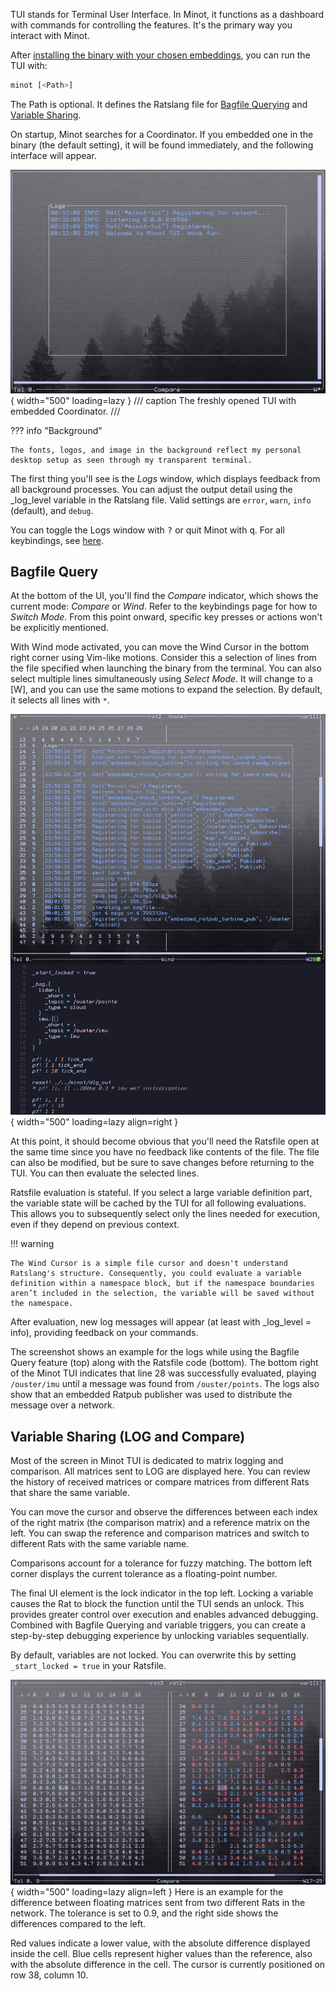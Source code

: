 TUI stands for Terminal User Interface. In Minot, it functions as a dashboard with commands for controlling the features. It's the primary way you interact with Minot.

After [installing the binary with your chosen embeddings](installation.md#minot-tui), you can run the TUI with:
~~~bash
minot [<Path>]
~~~

The Path is optional. It defines the Ratslang file for [Bagfile Querying](bagquery.md) and [Variable Sharing](varshare.md#minot-tui-with-embedded-coordinator).

On startup, Minot searches for a Coordinator. If you embedded one in the binary (the default setting), it will be found immediately, and the following interface will appear.

![TUI Startup](./assets/fresh_open.jpg){ width="500" loading=lazy }
/// caption
The freshly opened TUI with embedded Coordinator.
///

??? info "Background"

    The fonts, logos, and image in the background reflect my personal desktop setup as seen through my transparent terminal.

The first thing you'll see is the *Logs* window, which displays feedback from all background processes. You can adjust the output detail using the _log_level variable in the Ratslang file. Valid settings are `error`, `warn`, `info` (default), and `debug`.

You can toggle the Logs window with <kbd>?</kbd> or quit Minot with <kbd>q</kbd>. For all keybindings, see [here](./keybindings.md).

## Bagfile Query

At the bottom of the UI, you'll find the *Compare* indicator, which shows the current mode: *Compare* or *Wind*. Refer to the keybindings page for how to *Switch Mode*. From this point onward, specific key presses or actions won't be explicitly mentioned.

With Wind mode activated, you can move the Wind Cursor in the bottom right corner using Vim-like motions. Consider this a selection of lines from the file specified when launching the binary from the terminal. You can also select multiple lines simultaneously using *Select Mode*. It will change to a [W], and you can use the same motions to expand the selection. By default, it selects all lines with `*`.


![Query a Bagfile](./assets/play_bag_w_mat.jpg){ width="500" loading=lazy align=right }

At this point, it should become obvious that you'll need the Ratsfile open at the same time since you have no feedback like contents of the file. The file can also be modified, but be sure to save changes before returning to the TUI. You can then evaluate the selected lines.

Ratsfile evaluation is stateful. If you select a large variable definition part, the variable state will be cached by the TUI for all following evaluations. This allows you to subsequently select only the lines needed for execution, even if they depend on previous context.

!!! warning

    The Wind Cursor is a simple file cursor and doesn't understand Ratslang's structure. Consequently, you could evaluate a variable definition within a namespace block, but if the namespace boundaries aren’t included in the selection, the variable will be saved without the namespace.

After evaluation, new log messages will appear (at least with _log_level = info), providing feedback on your commands.

The screenshot shows an example for the logs while using the Bagfile Query feature (top) along with the Ratsfile code (bottom). The bottom right of the Minot TUI indicates that line 28 was successfully evaluated, playing `/ouster/imu` until a message was found from `/ouster/points`. The logs also show that an embedded Ratpub publisher was used to distribute the message over a network.

## Variable Sharing (LOG and Compare)

Most of the screen in Minot TUI is dedicated to matrix logging and comparison.  All matrices sent to LOG are displayed here.  You can review the history of received matrices or compare matrices from different Rats that share the same variable.

You can move the cursor and observe the differences between each index of the right matrix (the comparison matrix) and a reference matrix on the left. You can swap the reference and comparison matrices and switch to different Rats with the same variable name.

Comparisons account for a tolerance for fuzzy matching. The bottom left corner displays the current tolerance as a floating-point number.

The final UI element is the lock indicator in the top left. Locking a variable causes the Rat to block the function until the TUI sends an unlock. This provides greater control over execution and enables advanced debugging. Combined with Bagfile Querying and variable triggers, you can create a step-by-step debugging experience by unlocking variables sequentially.

By default, variables are not locked. You can overwrite this by setting `_start_locked = true` in your Ratsfile.

![Complete matrix comparison](./assets/comparing_full.jpg){ width="500" loading=lazy align=left }
Here is an example for the difference between floating matrices sent from two different Rats in the network. The tolerance is set to 0.9, and the right side shows the differences compared to the left.

Red values indicate a lower value, with the absolute difference displayed inside the cell. Blue cells represent higher values than the reference, also with the absolute difference in the cell. The cursor is currently positioned on row 38, column 10.
